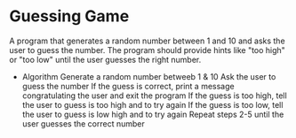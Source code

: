 # Guessing Game 

A program that generates a random number between 1 and 10 and asks the user to guess the number. The program should provide hints like "too high" or "too low" until the user guesses the right number.

* Algorithm
Generate a random number betweeb 1 & 10
Ask the user to guess the number
If the guess is correct, print a message congratulating the user and exit the program
If the guess is too high, tell the user to guess is too high and to try again
If the guess is too low, tell the user to guess is low high and to try again
Repeat steps 2-5 until the user guesses the correct number